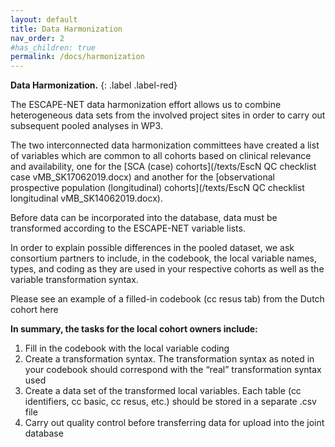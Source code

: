 ```yaml
---
layout: default
title: Data Harmonization
nav_order: 2
#has_children: true
permalink: /docs/harmonization
---
```


**Data Harmonization.**
{: .label .label-red}

The ESCAPE-NET data harmonization effort allows us to combine heterogeneous data sets from the involved project sites in order to carry out subsequent pooled analyses in WP3.  

The two interconnected data harmonization committees have created a list of variables which are common to all cohorts based on clinical relevance and availability,
one for the [SCA (case) cohorts](/texts/EscN QC checklist case vMB_SK17062019.docx) and another for the [observational prospective population (longitudinal) cohorts](/texts/EscN QC checklist longitudinal vMB_SK14062019.docx).

Before data can be incorporated into the database, data must be transformed according to the ESCAPE-NET variable lists.

In order to explain possible differences in the pooled dataset, we ask consortium partners to include, in the codebook, the local variable names, types, and coding as they are used in your respective cohorts as well as the variable transformation syntax.

Please see an example of a filled-in codebook (cc resus tab) from the Dutch cohort here <!---[here](/texts/example-codebook.xlsx)-->


**In summary, the tasks for the local cohort owners include:**

<ol>

  <li>Fill in the codebook with the local variable coding</li>
  <li>Create a transformation syntax. The transformation syntax as noted in your codebook should correspond with the “real” transformation syntax used</li>
  <li>Create a data set of the transformed local variables. Each table (cc identifiers, cc basic, cc resus, etc.) should be stored in a separate .csv file</li>
  <li>Carry out quality control before transferring data for upload into the joint database</li>

</ol>
